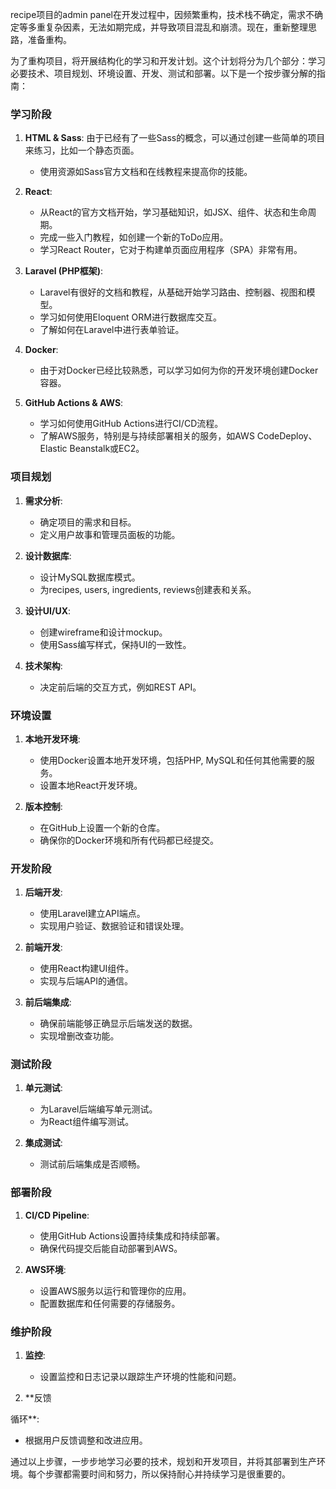  recipe项目的admin panel在开发过程中，因频繁重构，技术栈不确定，需求不确定等多重复杂因素，无法如期完成，并导致项目混乱和崩溃。现在，重新整理思路，准备重构。

为了重构项目，将开展结构化的学习和开发计划。这个计划将分为几个部分：学习必要技术、项目规划、环境设置、开发、测试和部署。以下是一个按步骤分解的指南：

### 学习阶段

1. **HTML & Sass**: 由于已经有了一些Sass的概念，可以通过创建一些简单的项目来练习，比如一个静态页面。
   - 使用资源如Sass官方文档和在线教程来提高你的技能。

2. **React**: 
   - 从React的官方文档开始，学习基础知识，如JSX、组件、状态和生命周期。
   - 完成一些入门教程，如创建一个新的ToDo应用。
   - 学习React Router，它对于构建单页面应用程序（SPA）非常有用。

3. **Laravel (PHP框架)**:
   - Laravel有很好的文档和教程，从基础开始学习路由、控制器、视图和模型。
   - 学习如何使用Eloquent ORM进行数据库交互。
   - 了解如何在Laravel中进行表单验证。

4. **Docker**:
   - 由于对Docker已经比较熟悉，可以学习如何为你的开发环境创建Docker容器。

5. **GitHub Actions & AWS**:
   - 学习如何使用GitHub Actions进行CI/CD流程。
   - 了解AWS服务，特别是与持续部署相关的服务，如AWS CodeDeploy、Elastic Beanstalk或EC2。

### 项目规划

1. **需求分析**:
   - 确定项目的需求和目标。
   - 定义用户故事和管理员面板的功能。

2. **设计数据库**:
   - 设计MySQL数据库模式。
   - 为recipes, users, ingredients, reviews创建表和关系。

3. **设计UI/UX**:
   - 创建wireframe和设计mockup。
   - 使用Sass编写样式，保持UI的一致性。

4. **技术架构**:
   - 决定前后端的交互方式，例如REST API。

### 环境设置

1. **本地开发环境**:
   - 使用Docker设置本地开发环境，包括PHP, MySQL和任何其他需要的服务。
   - 设置本地React开发环境。

2. **版本控制**:
   - 在GitHub上设置一个新的仓库。
   - 确保你的Docker环境和所有代码都已经提交。

### 开发阶段

1. **后端开发**:
   - 使用Laravel建立API端点。
   - 实现用户验证、数据验证和错误处理。

2. **前端开发**:
   - 使用React构建UI组件。
   - 实现与后端API的通信。

3. **前后端集成**:
   - 确保前端能够正确显示后端发送的数据。
   - 实现增删改查功能。

### 测试阶段

1. **单元测试**:
   - 为Laravel后端编写单元测试。
   - 为React组件编写测试。

2. **集成测试**:
   - 测试前后端集成是否顺畅。

### 部署阶段

1. **CI/CD Pipeline**:
   - 使用GitHub Actions设置持续集成和持续部署。
   - 确保代码提交后能自动部署到AWS。

2. **AWS环境**:
   - 设置AWS服务以运行和管理你的应用。
   - 配置数据库和任何需要的存储服务。

### 维护阶段

1. **监控**:
   - 设置监控和日志记录以跟踪生产环境的性能和问题。

2. **反馈

循环**:
   - 根据用户反馈调整和改进应用。

通过以上步骤，一步步地学习必要的技术，规划和开发项目，并将其部署到生产环境。每个步骤都需要时间和努力，所以保持耐心并持续学习是很重要的。
